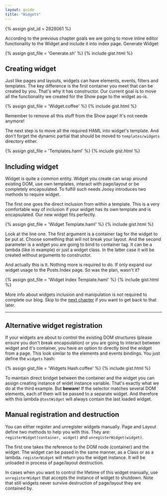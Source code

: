 ```yaml
---
layout: guide
title: "Widgets"
---
```


{% assign gist_id = 2828061 %}

According to the previous chapter goals we are going to move inline editor functionality to the Widget and include it into index page. Generate Widget:

{% assign gist_file = 'Generate.sh' %}
{% include gist.html %}

## Creating widget

Just like pages and layouts, widgets can have elements, events, filters and templates. The key difference is the first container you meet that can be created by you. That's why it has constructor. Our current goal is to move all the functionality we created for the Show page to the widget as-is.

{% assign gist_file = 'Widget.coffee' %}
{% include gist.html %}

Remember to remove all this stuff from the Show page! It's not neede anymore!

The next step is to move all the required HAML into widget's template. And don't forget the dynamic partial that should be moved to `templates/widgets` directory either.

{% assign gist_file = 'Templates.haml' %}
{% include gist.html %}

## Including widget

Widget is quite a common entity. Widget you create can wrap around existing DOM, use own templates, interact with page/layout or be completely encapsulated. To fulfill such needs Joosy introduces two methods to require widget.

The first one goes the direct inclusion from within a template. This is a very comfortable way of inclusion if your widget has its own template and is encapsulated. Our new widget fits perfectly.

{% assign gist_file = 'Widget Template.haml' %}
{% include gist.html %}

Look at the line one. The first argument is a container tag for the widget to be put at. Choose something that will not break your layout. And the second parameter is a widget you are going to bind to container tag. It can be a lambda (like in example) or just a widget class. In the latter case it will be created without arguments to constructor.

And actually this is it. Nothing more is required to do. If only expand our widget usage to the Posts.Index page. So was the plan, wasn't it?

{% assign gist_file = 'Widget Index Template.haml' %}
{% include gist.html %}

<div class="warning">
  <p>
    More info about widgets inclusion and manipulation is not required to complete our blog. Skip to the <a href="/guides/blog/helpers.html">next chapter</a> if you want to get back to that later.
  </p>
</div>

<hr class="additional" />

## Alternative widget registration

If your widgets are about to control the existing DOM structures (please ensure you don't break encapsulation) or you are going to interact between widget and it's container, you have an option to directly bind the widget from a page. This look similar to the elements and events bindings. You just define the `widgets` hash:

{% assign gist_file = 'Widgets Hash.coffee' %}
{% include gist.html %}

To maintain direct bridget between the container and the widget you can assign creating instance of widet instance variable. That's exactly what we do at the third example. But **beware**! If the selector matches several DOM elements, each of them will be passed to a separate widget. And therefore with this lambda `@testWidget` will always contain the last loaded widget.

## Manual registration and destruction

You can either register and unregister widgets manually. Page and Layout define two methods to help you with this. They are: `registerWidget(container, widget)` and `unregisterWidget(widget)`. 

The first one takes the reference to the DOM node (container) and the widget. The widget can be pased in the same manner, as a Class or as a lambda. `registerWidget` will return you the widget instance. It will be unloaded in process of page/layout destruction.

In cases when you want to control the lifetime of this widget manually, use `unregisterWidget` that accepts the instance of widget to shutdown. Note that still widgets never survive destruction of page/layout they are contained by.